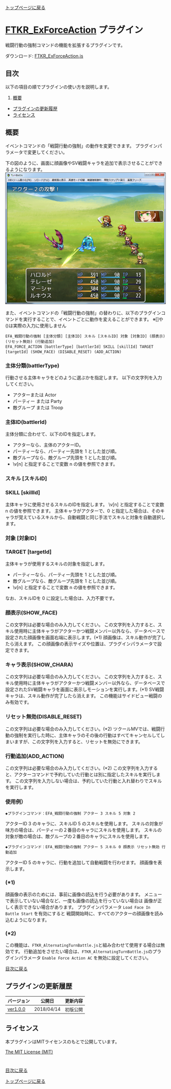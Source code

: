 [トップページに戻る](README.md)

# [FTKR_ExForceAction](FTKR_ExForceAction.js) プラグイン

戦闘行動の強制コマンドの機能を拡張するプラグインです。

ダウンロード: [FTKR_ExForceAction.js](https://raw.githubusercontent.com/futokoro/RPGMaker/master/FTKR_ExForceAction.js)

## 目次

以下の項目の順でプラグインの使い方を説明します。
1. [概要](#概要)
* [プラグインの更新履歴](#プラグインの更新履歴)
* [ライセンス](#ライセンス)

## 概要

イベントコマンドの「戦闘行動の強制」の動作を変更できます。
プラグインパラメータで変更してください。

下の図のように、画面に顔画像やSV戦闘キャラを追加で表示させることができるようになります。
![画像](image/FTKR_ExForceAction/n01_001.png)

また、イベントコマンドの「戦闘行動の強制」の替わりに、以下のプラグインコマンドを実行することで、イベントごとに動作を変えることができます。
※[]や()は実際の入力に使用しません

```
EFA_戦闘行動の強制 [主体分類] [主体ID] スキル [スキルID] 対象 [対象ID] (顔表示) (リセット無効) (行動追加)
EFA_FORCE_ACTION [battlerType] [battlerId] SKILL [skillId] TARGET [targetId] (SHOW_FACE) (DISABLE_RESET) (ADD_ACTION)
```

### 主体分類(battlerType)
行動させる主体キャラをどのように選ぶかを指定します。
以下の文字列を入力してください。
* アクターまたは Actor
* パーティー または Party
* 敵グループ または Troop

### 主体ID(battlerId)
主体分類に合わせて、以下のIDを指定します。
* アクターなら、主体のアクターID。
* パーティーなら、パーティー先頭を 1 とした並び順。
* 敵グループなら、敵グループ先頭を 1 とした並び順。
* \v[n] と指定することで変数 n の値を参照できます。

### スキル [スキルID]
### SKILL [skillId]
主体キャラに使用させるスキルのIDを指定します。
\v[n] と指定することで変数 n の値を参照できます。
主体キャラがアクターで、0 と指定した場合は、そのキャラが覚えているスキルから、自動戦闘と同じ手法でスキルと対象を自動選択します。

### 対象 [対象ID]
### TARGET [targetId]
主体キャラが使用するスキルの対象を指定します。
* パーティーなら、パーティー先頭を 1 とした並び順。
* 敵グループなら、敵グループ先頭を 1 とした並び順。
* \v[n] と指定することで変数 n の値を参照できます。

なお、スキルIDを 0 に設定した場合は、入力不要です。
 
### 顔表示(SHOW_FACE)
この文字列は必要な場合のみ入力してください。
この文字列を入力すると、スキル使用時に主体キャラがアクターかつ戦闘メンバー以外なら、データベースで設定された顔画像を画面右端に表示します。(*1)
顔画像は、スキル動作が完了したら消えます。
この顔画像の表示サイズや位置は、プラグインパラメータで設定できます。

### キャラ表示(SHOW_CHARA)
この文字列は必要な場合のみ入力してください。
この文字列を入力すると、スキル使用時に主体キャラがアクターかつ戦闘メンバー以外なら、データベースで設定されたSV戦闘キャラを画面に表示しモーションを実行します。(*1)
SV戦闘キャラは、スキル動作が完了したら消えます。
この機能はサイドビュー戦闘のみ有効です。

### リセット無効(DISABLE_RESET)
この文字列は必要な場合のみ入力してください。(*2)
ツクールMVでは、戦闘行動の強制を実行した時に、主体キャラのその後の行動はすべてキャンセルしてしまいますが、この文字列を入力すると、リセットを無効にできます。

### 行動追加(ADD_ACTION)
この文字列は必要な場合のみ入力してください。(*2)
この文字列を入力すると、アクターコマンドで予約していた行動とは別に指定したスキルを実行します。
この文字列を入力しない場合は、予約していた行動と入れ替わりでスキルを実行します。

### 使用例）
```
◆プラグインコマンド：EFA_戦闘行動の強制 アクター 3 スキル 5 対象 2
```
アクターID 3 のキャラに、スキルID 5 のスキルを使用します。
スキルの対象が味方の場合は、パーティーの２番目のキャラにスキルを使用します。
スキルの対象が敵の場合は、敵グループの２番目のキャラにスキルを使用します。

```
◆プラグインコマンド：EFA_戦闘行動の強制 アクター 5 スキル 0 顔表示 リセット無効 行動追加
```
アクターID 5 のキャラに、行動を追加して自動戦闘を行わせます。
顔画像を表示します。
 

### (*1)
顔画像の表示のためには、事前に画像の読込を行う必要があります。
メニューで表示していない場合など、一度も画像の読込を行っていない場合は
画像が正しく表示できない場合があります。
プラグインパラメータ `Load Face In Battle Start` を有効にすると
戦闘開始時に、すべてのアクターの顔画像を読み込むようになります。

### (*2)
この機能は、`FTKR_AlternatingTurnBattle.js`と組み合わせて使用する場合は無効です。
行動追加をさせたい場合は、`FTKR_AlternatingTurnBattle.js`のプラグインパラメータ
`Enable Force Action AC` を無効に設定してください。

[目次に戻る](#目次)

## プラグインの更新履歴

| バージョン | 公開日 | 更新内容 |
| --- | --- | --- |
| [ver1.0.0](FTKR_ExForceAction.js) | 2018/04/14 | 初版公開 |

## ライセンス

本プラグインはMITライセンスのもとで公開しています。

[The MIT License (MIT)](https://opensource.org/licenses/mit-license.php)

#
[目次に戻る](#目次)

[トップページに戻る](README.md)